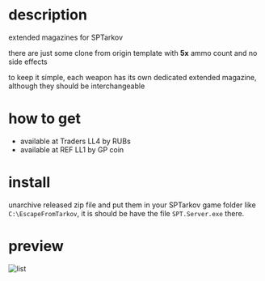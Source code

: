 # description
extended magazines for SPTarkov

there are just some clone from origin template with **5x** ammo count and no side effects

to keep it simple, each weapon has its own dedicated extended magazine, although they should be interchangeable

# how to get
- available at Traders LL4 by RUBs
- available at REF LL1 by GP coin

# install
unarchive released zip file and put them in your SPTarkov game folder like `C:\EscapeFromTarkov`, it is should be have the file `SPT.Server.exe` there.

# preview
![list](./assets/1.png)
